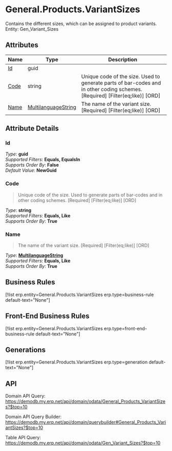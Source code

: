 # General.Products.VariantSizes

Contains the different sizes, which can be assigned to product variants. Entity: Gen_Variant_Sizes

## Attributes

| Name | Type | Description |
| ---- | ---- | --- |
| [Id](General.Products.VariantSizes.md#Id) | guid |  
| [Code](General.Products.VariantSizes.md#Code) | string | Unique code of the size. Used to generate parts of bar-codes and in other coding schemes. [Required] [Filter(eq;like)] [ORD] 
| [Name](General.Products.VariantSizes.md#Name) | [MultilanguageString](../data-types/MultilanguageString.md) | The name of the variant size. [Required] [Filter(eq;like)] [ORD] 


## Attribute Details

### Id

_Type_: **guid**  
_Supported Filters_: **Equals, EqualsIn**  
_Supports Order By_: **False**  
_Default Value_: **NewGuid**  

### Code

> Unique code of the size. Used to generate parts of bar-codes and in other coding schemes. [Required] [Filter(eq;like)] [ORD]

_Type_: **string**  
_Supported Filters_: **Equals, Like**  
_Supports Order By_: **True**  

### Name

> The name of the variant size. [Required] [Filter(eq;like)] [ORD]

_Type_: **[MultilanguageString](../data-types/MultilanguageString.md)**  
_Supported Filters_: **Equals, Like**  
_Supports Order By_: **True**  



## Business Rules

[!list erp.entity=General.Products.VariantSizes erp.type=business-rule default-text="None"]

## Front-End Business Rules

[!list erp.entity=General.Products.VariantSizes erp.type=front-end-business-rule default-text="None"]

## Generations

[!list erp.entity=General.Products.VariantSizes erp.type=generation default-text="None"]

## API

Domain API Query:
<https://demodb.my.erp.net/api/domain/odata/General_Products_VariantSizes?$top=10>

Domain API Query Builder:
<https://demodb.my.erp.net/api/domain/querybuilder#General_Products_VariantSizes?$top=10>

Table API Query:
<https://demodb.my.erp.net/api/domain/odata/Gen_Variant_Sizes?$top=10>

